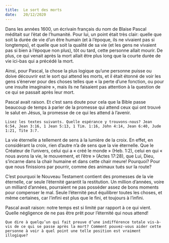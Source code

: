 ```yaml
---
title:  Le sort des morts
date:   20/12/2020
---
```


Dans les années 1600, un écrivain français du nom de Blaise Pascal méditait sur l’état de l’humanité. Pour lui, un point était très clair: quelle que soit la durée de vie d’un être humain (et à l’époque, ils ne vivaient pas si longtemps), et quelle que soit la qualité de sa vie (et les gens ne vivaient pas si bien à l’époque non plus), tôt ou tard, cette personne allait mourir. De plus, ce qui venait après la mort allait être plus long que la courte durée de vie ici-bas qui a précédé la mort.

Ainsi, pour Pascal, la chose la plus logique qu’une personne puisse ou doive découvrir est le sort qui attend les morts, et il était étonné de voir les gens s’énerver pour des choses telles que « la perte d’une fonction, ou pour une insulte imaginaire », mais ils ne faisaient pas attention à la question de ce qui se passait après leur mort.

Pascal avait raison. Et c’est sans doute pour cela que la Bible passe beaucoup de temps à parler de la promesse qui attend ceux qui ont trouvé le salut en Jésus, la promesse de ce qui les attend à l’avenir.

`Lisez les textes suivants. Quelle espérance y trouvons-nous? Jean 6:54, Jean 3:16, 1 Jean 5:13, 1 Tim. 1:16, John 4:14, Jean 6:40, Jude 1:21, Tite 3:7.`

La vie éternelle a tellement de sens à la lumière de la croix. En effet, en considérant la croix, rien d’autre n’a de sens que la vie éternelle. Que le Créateur de l’univers, celui qui a « créé le monde » (Heb. 1:2), celui en qui « nous avons la vie, le mouvement, et l’être » (Actes 17:28), que Lui, Dieu, s’incarne dans la chair humaine et dans cette chair meure! Pourquoi? Pour que nous finissions par pourrir, comme des animaux tués sur la route?

C’est pourquoi le Nouveau Testament contient des promesses de la vie éternelle, car seule l’éternité garantit la restitution. Un million d’années, voire un milliard d’années, pourraient ne pas posséder assez de bons moments pour compenser le mal. Seule l’éternité peut équilibrer toutes les choses, et même certaines, car l’infini est plus que le fini, et toujours à l’infini.

Pascal avait raison: notre temps est si limité par rapport à ce qui vient. Quelle négligence de ne pas être prêt pour l’éternité qui nous attend!

`Que dire à quelqu’un qui fait preuve d’une indifférence totale vis-à-vis de ce qui se passe après la mort? Comment pouvez-vous aider cette personne à voir à quel point une telle position est vraiment illogique?`